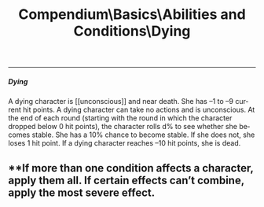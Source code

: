 ﻿---
lang: en
aliases: [Dying]
title: Compendium\Basics\Abilities and Conditions\Dying
tag: Abilities, Conditions
---

---
##### Dying

A dying character is [[unconscious]] and near death. She has –1 to –9 current hit points. A dying character can take no actions and is unconscious. At the end of each round (starting with the round in which the character dropped below 0 hit points), the character rolls d% to see whether she becomes stable. She has a 10% chance to become stable. If she does not, she loses 1 hit point. If a dying character reaches –10 hit points, she is dead.


**If more than one condition affects a character, apply them all. If certain effects can’t combine, apply the most severe effect.
<br><br>
---

